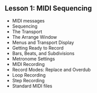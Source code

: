 ## Lesson 1: MIDI Sequencing

- MIDI messages
- Sequencing
- The Transport
- The Arrange Window
- Menus and Transport Display
- Getting Ready to Record
- Bars, Beats, and Subdivisions
- Metronome Settings
- MIDI Recording
- Record Modes: Replace and Overdub
- Loop Recording
- Step Recording
- Standard MIDI files


